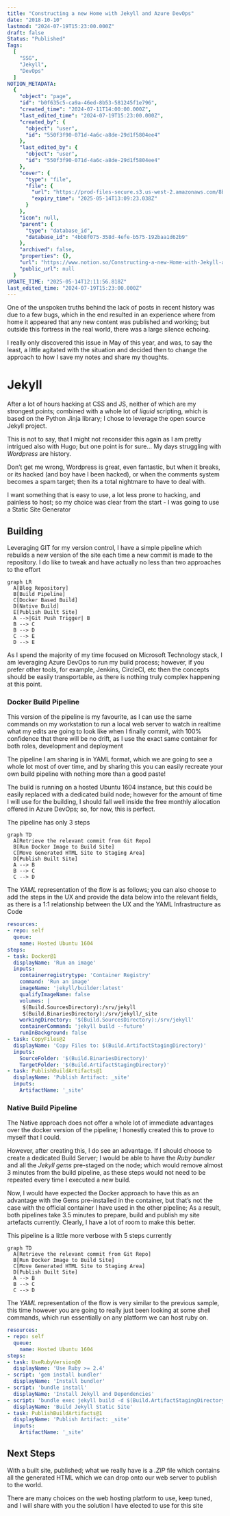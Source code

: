 ```yaml
---
title: "Constructing a new Home with Jekyll and Azure DevOps"
date: "2018-10-10"
lastmod: "2024-07-19T15:23:00.000Z"
draft: false
Status: "Published"
Tags:
  [
    "SSG",
    "Jekyll",
    "DevOps"
  ]
NOTION_METADATA:
  {
    "object": "page",
    "id": "b0f635c5-ca9a-46ed-8b53-581245f1e796",
    "created_time": "2024-07-11T14:00:00.000Z",
    "last_edited_time": "2024-07-19T15:23:00.000Z",
    "created_by": {
      "object": "user",
      "id": "550f3f90-071d-4a6c-a8de-29d1f5804ee4"
    },
    "last_edited_by": {
      "object": "user",
      "id": "550f3f90-071d-4a6c-a8de-29d1f5804ee4"
    },
    "cover": {
      "type": "file",
      "file": {
        "url": "https://prod-files-secure.s3.us-west-2.amazonaws.com/8bc3c4f0-c291-4309-a955-a5876c66b3de/29596ea8-22ca-4ab8-88cb-fa2b36014ccf/banner.jpg?X-Amz-Algorithm=AWS4-HMAC-SHA256&X-Amz-Content-Sha256=UNSIGNED-PAYLOAD&X-Amz-Credential=ASIAZI2LB466QZT7DB5G%2F20250514%2Fus-west-2%2Fs3%2Faws4_request&X-Amz-Date=20250514T120923Z&X-Amz-Expires=3600&X-Amz-Security-Token=IQoJb3JpZ2luX2VjEFwaCXVzLXdlc3QtMiJHMEUCIQD0fuWIrCqgak16VjFqzUDaGGPmEd6%2Bi4ug3is%2ByhZipQIgCD38fsERZMn38iecjD26PGlgJnAUmuCUgw8APF%2Fn5asq%2FwMIFRAAGgw2Mzc0MjMxODM4MDUiDFTPkIC1JSu6Rasj6ircAwEx2UfxFUzMeBTIjBHwVXoMG158vEghuXUHJdzBcdR2NCMoeAM3pn9HUKhnZEdFBi936aCFpZKkjTQlv%2BZett9gDoYawifQvGxoix6pkUiE0A5JsFzQABZRz%2FZnj4d86dpcU9p2UaiY%2B0Y3ppZsd2U0mQWTDwGlhMgIZxbpF78D9TlP86pRpYj6sROeVGfmBuIGGZX1aH2MyYnQVo%2BgeSZ6vGdDcydmNATAc%2Fsl7gqxmosUCMfEv7mGopdsyiyLHDVqBxYqrXG%2BtPVJizkob5uWnI3BavB5DPXd6WHOF3z3%2FRdi8H%2BDcoUpyqhB2U%2Fe34xub7kPCdvU8r6eZ1fnb2r2B94A56IYT%2FIMV0n%2B17jnObkksNRK5pk88Hv4YMYS1dhnPltnBBeXRZLPKsrHwf%2BGHSINqbIzQ7gYYYlLBa3s2ILaE0zgzqNzQTGRD%2BYMWPqBoK%2FptrAWWWmldIGgJT0kFVW40LNEx9GShvg8zwiX4r4wg9sdnbK7SMEcdV0GgaeA%2Fgd4%2B75oIMxSjXfIHsnDy56pVc0gmdIbYHQZ%2FYCA52IvydehKAZ6fVujGLeU6hxrz5vIithgAXxU%2Fy4O13%2F7lHqTjbrKcaziG7MpCxFHMfAceUEVA5eip94PMImGksEGOqUBA2GBoYj9u39%2FFYYpNpSzN92Q6eWWbanFnVSperWQe7xuE8GyXpPhKgJgvPxZn8sOw4jaPjIRKZf0mXMN3viNflA3myYzpdHdOIGn3g%2FlvXsMhjQ1zbyzyy0AjU42aBAj2dDDLoaHywWvQ5ov1SI4S3bUZiIi%2BJJ0AqHxz8mkysrShyhZHEh4H4MgEzDwOfxi1o0PPFx5Mmqzx6kmzCRMyghu99t0&X-Amz-Signature=c7a240308dc1fd9dbe4130438c75aa9a95d751491dbc94996c1734fd072b33af&X-Amz-SignedHeaders=host&x-id=GetObject",
        "expiry_time": "2025-05-14T13:09:23.038Z"
      }
    },
    "icon": null,
    "parent": {
      "type": "database_id",
      "database_id": "4bb8f075-358d-4efe-b575-192baa1d62b9"
    },
    "archived": false,
    "properties": {},
    "url": "https://www.notion.so/Constructing-a-new-Home-with-Jekyll-and-Azure-DevOps-b0f635c5ca9a46ed8b53581245f1e796",
    "public_url": null
  }
UPDATE_TIME: "2025-05-14T12:11:56.818Z"
last_edited_time: "2024-07-19T15:23:00.000Z"
---
```


One of the unspoken truths behind the lack of posts in recent history was due to a few bugs, which in the end resulted in an experience where from home it appeared that any new content was published and working; but outside this fortress in the real world, there was a large silence echoing.

I really only discovered this issue in May of this year, and was, to say the least, a little agitated with the situation and decided then to change the approach to how I save my notes and share my thoughts.

# Jekyll

After a lot of hours hacking at CSS and JS, neither of which are my strongest points; combined with a whole lot of *liquid* scripting, which is based on the Python Jinja library; I chose to leverage the open source Jekyll project.

This is not to say, that I might not reconsider this again as I am pretty intrigued also with Hugo; but one point is for sure… My days struggling with *Wordpress* are history.

Don’t get me wrong, Wordpress is great, even fantastic, but when it breaks, or its hacked (and boy have I been hacked), or when the comments system becomes a spam target; then its a total nightmare to have to deal with.

I want something that is easy to use, a lot less prone to hacking, and painless to host; so my choice was clear from the start - I was going to use a Static Site Generator

## Building

Leveraging GIT for my version control, I have a simple pipeline which rebuilds a new version of the site each time a new commit is made to the repository. I do like to tweak and have actually no less than two approaches to the effort

```mermaid
graph LR
  A[Blog Repository]
  B[Build Pipeline]
  C[Docker Based Build]
  D[Native Build]
  E[Publish Built Site]
  A -->|Git Push Trigger| B
  B --> C
  B --> D
  C --> E
  D --> E
```

As I spend the majority of my time focused on Microsoft Technology stack, I am leveraging Azure DevOps to run my build process; however, if you prefer other tools, for example, Jenkins, CircleCI, etc then the concepts should be easily transportable, as there is nothing truly complex happening at this point.

### Docker Build Pipeline

This version of the pipeline is my favourite, as I can use the same commands on my workstation to run a local web server to watch in realtime what my edits are going to look like when I finally commit, with 100% confidence that there will be no drift, as I use the exact same container for both roles, development and deployment

The pipeline I am sharing is in YAML format, which we are going to see a whole lot most of over time, and by sharing this you can easily recreate your own build pipeline with nothing more than a good paste!

The build is running on a hosted Ubuntu 1604 instance, but this could be easily replaced with a dedicated build node; however for the amount of time I will use for the building, I should fall well inside the free monthly allocation offered in Azure DevOps; so, for now, this is perfect.

The pipeline has only 3 steps

```mermaid
graph TD
  A[Retrieve the relevant commit from Git Repo]
  B[Run Docker Image to Build Site]
  C[Move Generated HTML Site to Staging Area]
  D[Publish Built Site]
  A --> B
  B --> C
  C --> D
```

The *YAML* representation of the flow is as follows; you can also choose to add the steps in the UX and provide the data below into the relevant fields, as there is a 1:1 relationship between the UX and the YAML Infrastructure as Code

```yaml
resources:
- repo: self
  queue:
    name: Hosted Ubuntu 1604
steps:
- task: Docker@1
  displayName: 'Run an image'
  inputs:
    containerregistrytype: 'Container Registry'
    command: 'Run an image'
    imageName: 'jekyll/builder:latest'
    qualifyImageName: false
    volumes: |
     $(Build.SourcesDirectory):/srv/jekyll
     $(Build.BinariesDirectory):/srv/jekyll/_site
    workingDirectory: '$(Build.SourcesDirectory):/srv/jekyll'
    containerCommand: 'jekyll build --future'
    runInBackground: false
- task: CopyFiles@2
  displayName: 'Copy Files to: $(Build.ArtifactStagingDirectory)'
  inputs:
    SourceFolder: '$(Build.BinariesDirectory)'
    TargetFolder: '$(Build.ArtifactStagingDirectory)'
- task: PublishBuildArtifacts@1
  displayName: 'Publish Artifact: _site'
  inputs:
    ArtifactName: '_site'
```

### Native Build Pipeline

The Native approach does not offer a whole lot of immediate advantages over the docker version of the pipeline; I honestly created this to prove to myself that I could.

However, after creating this, I do see an advantage. If I should choose to create a dedicated Build Server; I would be able to have the *Ruby bundler* and all the *Jekyll gems* pre-staged on the node; which would remove almost 3 minutes from the build pipeline, as these steps would not need to be repeated every time I executed a new build.

Now, I would have expected the Docker approach to have this as an advantage with the Gems pre-installed in the container, but that’s not the case with the official container I have used in the other pipeline; As a result, both pipelines take 3.5 minutes to prepare, build and publish my site artefacts currently. Clearly, I have a lot of room to make this better.

This pipeline is a little more verbose with 5 steps currently

```mermaid
graph TD
  A[Retrieve the relevant commit from Git Repo]
  B[Run Docker Image to Build Site]
  C[Move Generated HTML Site to Staging Area]
  D[Publish Built Site]
  A --> B
  B --> C
  C --> D
```

The *YAML* representation of the flow is very similar to the previous sample, this time however you are going to really just been looking at some shell commands, which run essentially on any platform we can host ruby on.

```yaml
resources:
- repo: self
  queue:
    name: Hosted Ubuntu 1604
steps:
- task: UseRubyVersion@0
  displayName: 'Use Ruby >= 2.4'
- script: 'gem install bundler'
  displayName: 'Install bundler'
- script: 'bundle install'
  displayName: 'Install Jekyll and Dependencies'
- script: 'bundle exec jekyll build -d $(Build.ArtifactStagingDirectory)'
  displayName: 'Build Jekyll Static Site'
- task: PublishBuildArtifacts@1
  displayName: 'Publish Artifact: _site'
  inputs:
    ArtifactName: '_site'
```

## Next Steps

With a built site, published; what we really have is a *.ZIP* file which contains all the generated HTML which we can drop onto our web server to publish to the world.

There are many choices on the web hosting platform to use, keep tuned, and I will share with you the solution I have elected to use for this site

